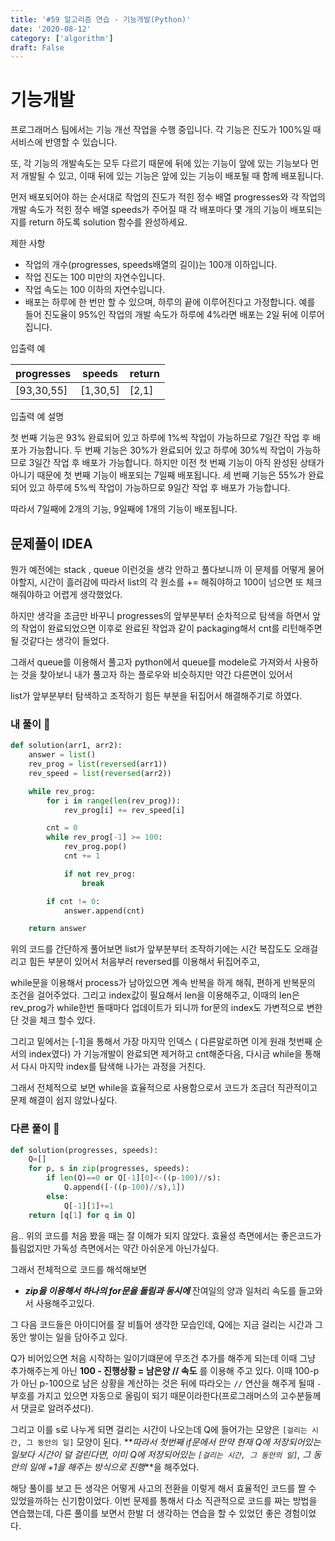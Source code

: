 ```yaml
---
title: '#59 알고리즘 연습 - 기능개발(Python)'
date: '2020-08-12'
category: ['algorithm']
draft: False
---
```


# 기능개발

프로그래머스 팀에서는 기능 개선 작업을 수행 중입니다. 각 기능은 진도가 100%일 때 서비스에 반영할 수 있습니다.

또, 각 기능의 개발속도는 모두 다르기 때문에 뒤에 있는 기능이 앞에 있는 기능보다 먼저 개발될 수 있고, 이때 뒤에 있는 기능은 앞에 있는 기능이 배포될 때 함께 배포됩니다.

먼저 배포되어야 하는 순서대로 작업의 진도가 적힌 정수 배열 progresses와 각 작업의 개발 속도가 적힌 정수 배열 speeds가 주어질 때 각 배포마다 몇 개의 기능이 배포되는지를 return 하도록 solution 함수를 완성하세요.

제한 사항

-   작업의 개수(progresses, speeds배열의 길이)는 100개 이하입니다.
-   작업 진도는 100 미만의 자연수입니다.
-   작업 속도는 100 이하의 자연수입니다.
-   배포는 하루에 한 번만 할 수 있으며, 하루의 끝에 이루어진다고 가정합니다. 예를 들어 진도율이 95%인 작업의 개발 속도가 하루에 4%라면 배포는 2일 뒤에 이루어집니다.

입출력 예

| progresses | speeds   | return |
| ---------- | -------- | ------ |
| [93,30,55] | [1,30,5] | [2,1]  |

입출력 예 설명

첫 번째 기능은 93% 완료되어 있고 하루에 1%씩 작업이 가능하므로 7일간 작업 후 배포가 가능합니다.
두 번째 기능은 30%가 완료되어 있고 하루에 30%씩 작업이 가능하므로 3일간 작업 후 배포가 가능합니다. 하지만 이전 첫 번째 기능이 아직 완성된 상태가 아니기 때문에 첫 번째 기능이 배포되는 7일째 배포됩니다.
세 번째 기능은 55%가 완료되어 있고 하루에 5%씩 작업이 가능하므로 9일간 작업 후 배포가 가능합니다.

따라서 7일째에 2개의 기능, 9일째에 1개의 기능이 배포됩니다.

## 문제풀이 IDEA

뭔가 예전에는 stack , queue 이런것을 생각 안하고 풀다보니까 이 문제를 어떻게 물어야할지,
시간이 흘러감에 따라서 list의 각 원소를 += 해줘야하고 100이 넘으면 또 체크해줘야하고 어렵게 생각했었다.

하지만 생각을 조금만 바꾸니 progresses의 앞부분부터 순차적으로 탐색을 하면서 앞의 작업이 완료되었으면 이후로 완료된 작업과 같이 packaging해서 cnt를 리턴해주면 될 것같다는 생각이 들었다.

그래서 queue를 이용해서 풀고자 python에서 queue를 modele로 가져와서 사용하는 것을 찾아보니 내가 풀고자 하는 플로우와 비슷하지만 약간 다른면이 있어서

list가 앞부분부터 탐색하고 조작하기 힘든 부분을 뒤집어서 해결해주기로 하였다.

### 내 풀이 🌱

```python
def solution(arr1, arr2):
    answer = list()
    rev_prog = list(reversed(arr1))
    rev_speed = list(reversed(arr2))

    while rev_prog:
        for i in range(len(rev_prog)):
            rev_prog[i] += rev_speed[i]

        cnt = 0
        while rev_prog[-1] >= 100:
            rev_prog.pop()
            cnt += 1

            if not rev_prog:
                break

        if cnt != 0:
            answer.append(cnt)

    return answer

```

위의 코드를 간단하게 풀어보면
list가 앞부분부터 조작하기에는 시간 복잡도도 오래걸리고 힘든 부분이 있어서
처음부러 reversed를 이용해서 뒤집어주고,

while문을 이용해서 process가 남아있으면 계속 반복을 하게 해줘, 편하게 반복문의 조건을 걸어주었다.
그리고 index값이 필요해서 len을 이용해주고, 이때의 len은 rev_prog가 while한번 돌때마다 업데이트가 되니까 for문의 index도 가변적으로 변한단 것을 체크 할수 있다.

그리고 밑에서는 [-1]을 통해서 가장 마지막 인덱스 ( 다른말로하면 이게 원래 첫번째 순서의 index였다) 가 기능개발이 완료되면 제거하고 cnt해준다음, 다시금 while을 통해서 다시 마지막 index를 탐색해 나가는 과정을 거친다.

그래서 전체적으로 보면 while을 효율적으로 사용함으로서 코드가 조금더 직관적이고 문제 해결이 쉽지 않았나싶다.

### 다른 풀이 🌳

```python
def solution(progresses, speeds):
    Q=[]
    for p, s in zip(progresses, speeds):
        if len(Q)==0 or Q[-1][0]<-((p-100)//s):
            Q.append([-((p-100)//s),1])
        else:
            Q[-1][1]+=1
    return [q[1] for q in Q]
```

음.. 위의 코드를 처음 봤을 때는 잘 이해가 되지 않았다. 효율성 측면에서는 좋은코드가 틀림없지만
가독성 측면에서는 약간 아쉬운게 아닌가싶다.

그래서 전체적으로 코드를 해석해보면

-   **_zip을 이용해서 하나의 for문을 돌림과 동시에_** 잔여일의 양과 일처리 속도를 들고와서 사용해주고있다.

그 다음 코드들은 아이디어를 잘 비틀어 생각한 모습인데,
Q에는 지금 걸리는 시간과 그 동안 쌓이는 일을 담아주고 있다.

Q가 비어있으면 처음 시작하는 일이기떄문에 무조건 추가를 해주게 되는데 이때 그냥 추가해주는게 아닌 **100 - 진행상황 = 남은양 // 속도** 를 이용해 주고 있다.
이때 100-p가 아닌 p-100으로 남은 상황을 계산하는 것은 뒤에 따라오는 `//` 연산을 해주게 될때 `-`부호를 가지고 있으면 자동으로 올림이 되기 때문이라한다(프로그래머스의 고수분들께서 댓글로 알려주셨다).

그리고 이를 s로 나누게 되면 걸리는 시간이 나오는데 Q에 들어가는 모양은 `[걸리는 시간, 그 동안의 일]` 모양이 된다. **_따라서 첫번째 if문에서 만약 현재 Q에 저장되어있는 일보다 시간이 덜 걸린다면, 이미 Q에 저장되어있는 `[걸리는 시간, 그 동안의 일]`, 그 동안의 일에 +1을 해주는 방식으로 진행_**을 해주었다.

해당 풀이를 보고 든 생각은 어떻게 사고의 전환을 이렇게 해서 효율적인 코드를 짤 수 있었을까하는 신기함이었다. 이번 문제를 통해서 다소 직관적으로 코드를 짜는 방법을 연습했는데,
다른 풀이를 보면서 한발 더 생각하는 연습을 할 수 있었던 좋은 경험이었다.
